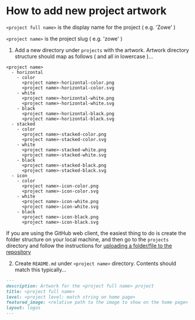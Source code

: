 # How to add new project artwork

`<project full name>` is the display name for the project ( e.g. 'Zowe' )

`<project name>` is the project slug ( e.g. 'zowe' )

1. Add a new directory under `projects` with the artwork. Artwork directory structure should map as follows ( and all in lowercase )...

```
<project name>
  - horizontal
    - color
      <project name>-horizontal-color.png
      <project name>-horizontal-color.svg
    - white
      <project name>-horizontal-white.png
      <project name>-horizontal-white.svg
    - black
      <project name>-horizontal-black.png
      <project name>-horizontal-black.svg
  - stacked
    - color
      <project name>-stacked-color.png
      <project name>-stacked-color.svg
    - white
      <project name>-stacked-white.png
      <project name>-stacked-white.svg
    - black
      <project name>-stacked-black.png
      <project name>-stacked-black.svg
  - icon
    - color
      <project name>-icon-color.png
      <project name>-icon-color.svg
    - white
      <project name>-icon-white.png
      <project name>-icon-white.svg
    - black
      <project name>-icon-black.png
      <project name>-icon-black.svg
```
        
If you are using the GitHub web client, the easiest thing to do is create the folder structure on your local machine, and then go to the `projects` directory and follow the instructions for [uploading a folder/file to the repository](https://docs.github.com/en/repositories/working-with-files/managing-files/adding-a-file-to-a-repository)

2. Create `README.md` under `<project name>` directory. Contents should match this typically...

```markdown
---
description: Artwork for the <project full name> project
title: <project full name> 
level: <project level: match string on home page> 
featured_image: <relative path to the image to show on the home page> 
layout: logos
---
```
